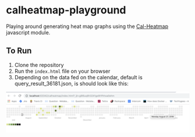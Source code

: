 # calheatmap-playground

Playing around generating heat map graphs using the [Cal-Heatmap](https://cal-heatmap.com/) javascript module.

## To Run

1. Clone the repository
2. Run the `index.html` file on your browser
3. Depending on the data fed on the calendar, default is query_result_36181.json, is should look like this:

![Heatmap calendar](f74087f34d57a9e1a91b175357a7c93c.png)
